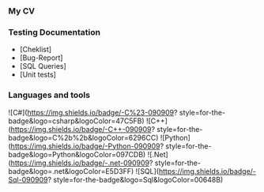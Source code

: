 ### My CV

### Testing Documentation
- [Cheklist]
- [Bug-Report]
- [SQL Queries]
- [Unit tests]

### Languages and tools
![C#](https://img.shields.io/badge/-C%23-090909?
style=for-the-badge&logo=csharp&logoColor=47C5FB)
![C++](https://img.shields.io/badge/-C++-090909?
style=for-the-badge&logo=C%2b%2b&logoColor=6296CC)
![Python](https://img.shields.io/badge/-Python-090909?
style=for-the-badge&logo=Python&logoColor=097CDB)
![.Net](https://img.shields.io/badge/-.net-090909?
style=for-the-badge&logo=.net&logoColor=E5D3FF)
![SQL](https://img.shields.io/badge/-Sql-090909?
style=for-the-badge&logo=Sql&logoColor=00648B)


